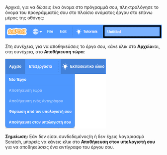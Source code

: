 Αρχικά, για να δώσεις ένα όνομα στο πρόγραμμά σου, πληκτρολόγησε το όνομα του προγράμματός σου στο πλαίσιο ονόματος έργου στο επάνω μέρος της οθόνης:

![Έχει επιλεγεί το πλαίσιο του ονόματος του έργου.](images/name-annotated.png)

Στη συνέχεια, για να αποθηκεύσεις το έργο σου, κάνε κλικ στο **Αρχείο**και, στη συνέχεια, στο **Αποθήκευση τώρα**:

![Επιλέγοντας «Αποθήκευση τώρα» στο μενού «Αρχείο».](images/save.png)

**Σημείωση:** Εάν δεν είσαι συνδεδεμένος/η ή δεν έχεις λογαριασμό Scratch, μπορείς να κάνεις κλικ στο **Αποθήκευση στον υπολογιστή σου** για να αποθηκεύσεις ένα αντίγραφο του έργου σου.
